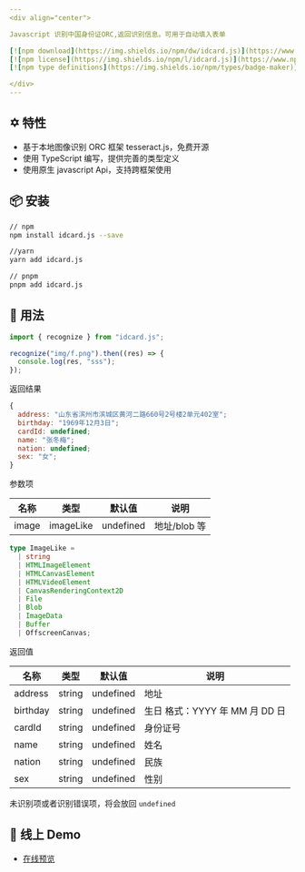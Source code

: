 ```yaml
---
<div align="center">

Javascript 识别中国身份证ORC,返回识别信息。可用于自动填入表单

[![npm download](https://img.shields.io/npm/dw/idcard.js)](https://www.npmjs.com/package/idcard.js)
[![npm license](https://img.shields.io/npm/l/idcard.js)](https://www.npmjs.com/package/idcard.js)
[![npm type definitions](https://img.shields.io/npm/types/badge-maker)](https://www.npmjs.com/package/idcard.js)

</div>
---
```


## ✡️ 特性

- 基于本地图像识别 ORC 框架 tesseract.js，免费开源
- 使用 TypeScript 编写，提供完善的类型定义
- 使用原生 javascript Api，支持跨框架使用

## 📦 安装

```bash
// npm
npm install idcard.js --save

//yarn
yarn add idcard.js

// pnpm
pnpm add idcard.js
```

## 🔨 用法

```js
import { recognize } from "idcard.js";

recognize("img/f.png").then((res) => {
  console.log(res, "sss");
});
```

返回结果

```js
{
  address: "山东省滨州市滨城区黄河二路660号2号楼2单元402室";
  birthday: "1969年12月3日";
  cardId: undefined;
  name: "张冬梅";
  nation: undefined;
  sex: "女";
}
```

参数项

| 名称  | 类型      | 默认值    | 说明         |
| ----- | --------- | --------- | ------------ |
| image | imageLike | undefined | 地址/blob 等 |

```ts
type ImageLike =
  | string
  | HTMLImageElement
  | HTMLCanvasElement
  | HTMLVideoElement
  | CanvasRenderingContext2D
  | File
  | Blob
  | ImageData
  | Buffer
  | OffscreenCanvas;
```

返回值

| 名称     | 类型   | 默认值    | 说明                           |
| -------- | ------ | --------- | ------------------------------ |
| address  | string | undefined | 地址                           |
| birthday | string | undefined | 生日 格式：YYYY 年 MM 月 DD 日 |
| cardId   | string | undefined | 身份证号                       |
| name     | string | undefined | 姓名                           |
| nation   | string | undefined | 民族                           |
| sex      | string | undefined | 性别                           |

未识别项或者识别错误项，将会放回 `undefined`

## 👀 线上 Demo

- [在线预览](https://dbsds.github.io/idcard.js/)
